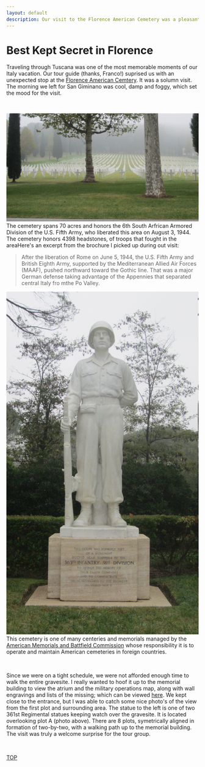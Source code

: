 ```yaml
---
layout: default
description: Our visit to the Florence American Cemetery was a pleasant surprise
---
```


<html>
<body>
<h1> Best Kept Secret in Florence</h1>

<p>Traveling through Tuscana was one of the most memorable moments of our Italy vacation.  Our tour guide (thanks, Franco!) suprised us with an unexpected stop at the <a href="https://www.abmc.gov/cemeteries-memorials/europe/florence-american-cemetery" target="_blank">Florence American Cemtery</a>.  It was a solumn visit.  The morning we left for San Giminano was cool, damp and foggy, which set the mood for the visit.</p>
<br>
<p><img id="r_small" src="/assets/images/IMG_0783.jpg" alt="Florence American Cemetery">The cemetery spans 70 acres and honors the 6th South Arfrican Armored Division of the U.S. Fifth Army, who liberated this area on August 3, 1944.  The cemetery honors 4398 headstones, of troops that fought in the areaHere's an excerpt from the brochure I picked up during out visit:</p>

<blockquote>After the liberation of Rome on June 5, 1944, the U.S. Fifth Army and British Eighth Army, supported by the Mediterranean Allied Air Forces (MAAF), pushed northward toward the Gothic line.  That was a major German defense taking advantage of the Appennies that separated central Italy fro mthe Po Valley.
</blockquote>

<p><img id="l_small" src="/assets/images/IMG_0782.jpg" alt="Standing the Watch">This cemetery is one of many centeries and memorials managed by the <a href="https://www.abmc.gov">American Memorials and Battfield Commission</a> whose responsibility it is to operate and maintain American cemeteries in foreign countries.  </p>
<br>
<p>Since we were on a tight schedule, we were not afforded enough time to walk the entire gravesite.  I really wanted to hoof it up to the memorial building to view the atrium and the military operations map, along with wall engravings and lists of the missing; which can be viewed <a href="https://www.abmc.gov/sites/default/files/publications/Florence.pdf" target="_blank">here</a>.  We kept close to the entrance, but I was able to catch some nice photo's of the view from the first plot and surrounding area.  The statue to the left is one of two 361st Regimental statues keeping watch over the gravesite.  It is located overlooking plot A (photo above).  There are 8 plots, symetrically aligned in formation of two-by-two, with a walking path up to the memorial building.  The visit was truly a welcome surprise for the tour group. </p>
<br>
<p><a class="myBtn" href="#top">TOP</a></p>
<br>
</body>
</html>